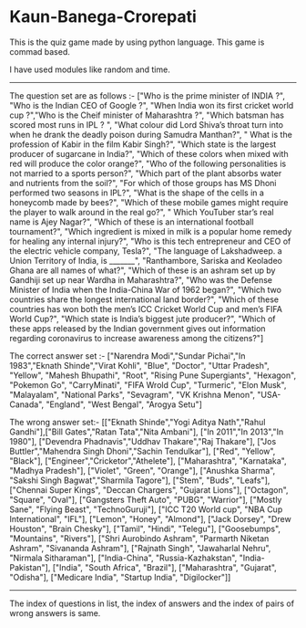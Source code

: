 # Kaun-Banega-Crorepati
This is the quiz game made by using python language.
This game is commad based.

I have used modules like random and time.

-----------------------------------------------------------------------------------------------------------------------------------------------------------------------

The question set are as follows :-
["Who is the prime minister of INDIA ?", "Who is the Indian CEO of Google ?", "When India won its first cricket world cup ?","Who is the Cheif minister of Maharashtra ?", "Which batsman has scored most runs in IPL ? ", "What colour did Lord Shiva’s throat turn into when he drank the deadly poison during Samudra Manthan?", " What is the profession of Kabir in the film Kabir Singh?", "Which state is the largest producer of sugarcane in India?", "Which of these colors when mixed with red will produce the color orange?", "Who of the following personalities is not married to a sports person?", "Which part of the plant absorbs water and nutrients from the soil?", "For which of those groups has MS Dhoni performed two seasons in IPL?", "What is the shape of the cells in a honeycomb made by bees?", "Which of these mobile games might require the player to walk around in the real go?", " Which YouTuber star’s real name is Ajey Nagar?", "Which of these is an international football tournament?", "Which ingredient is mixed in milk is a popular home remedy for healing any internal injury?", "Who is this tech entrepreneur and CEO of the electric vehicle company, Tesla?", "The language of Lakshadweep. a Union Territory of India, is _______", "Ranthambore, Sariska and Keoladeo Ghana are all names of what?", "Which of these is an ashram set up by Gandhiji set up near Wardha in Maharashtra?", "Who was the Defense Minister of India when the India-China War of 1962 began?", "Which two countries share the longest international land border?", "Which of these countries has won both the men’s ICC Cricket World Cup and men’s FIFA World Cup?", "Which state is India’s biggest jute producer?", "Which of these apps released by the Indian government gives out information regarding coronavirus to increase awareness among the citizens?"]

The correct answer set :-
["Narendra Modi","Sundar Pichai","In 1983","Eknath Shinde","Virat Kohli", "Blue", "Doctor", "Uttar Pradesh", "Yellow", "Mahesh Bhupathi", "Root", "Rising Pune Supergiants", "Hexagon", "Pokemon Go", "CarryMinati", "FIFA Wrold Cup", "Turmeric", "Elon Musk", "Malayalam", "National Parks", "Sevagram", "VK Krishna Menon", "USA-Canada", "England", "West Bengal", "Arogya Setu"]

The wrong answer set:-
[["Eknath Shinde","Yogi Aditya Nath","Rahul Gandhi"],["Bill Gates","Ratan Tata","Nita Ambani"], ["In 2011","In 2013","In 1980"], ["Devendra Phadnavis","Uddhav Thakare","Raj Thakare"], ["Jos Buttler","Mahendra Singh Dhoni","Sachin Tendulkar"], ["Red", "Yellow", "Black"], ["Engineer","Cricketor","Athelete"], ["Maharashtra", "Karnataka", "Madhya Pradesh"], ["Violet", "Green", "Orange"], ["Anushka Sharma", "Sakshi Singh Bagwat","Sharmila Tagore"], ["Stem", "Buds", "Leafs"], ["Chennai Super Kings", "Deccan Chargers", "Gujarat Lions"], ["Octagon", "Square", "Oval"], ["Gangsters Theft Auto", "PUBG", "Warrior"], ["Mostly Sane", "Flying Beast", "TechnoGuruji"], ["ICC T20 World cup", "NBA Cup International", "IFL"], ["Lemon", "Honey", "Almond"], ["Jack Dorsey", "Drew Houston", "Brain Chesky"], ["Tamil", "Hindi", "Telegu"], ["Goosebumps", "Mountains", "Rivers"], ["Shri Aurobindo Ashram", "Parmarth Niketan Ashram", "Sivananda Ashram"], ["Rajnath Singh", "Jawaharlal Nehru", "Nirmala Sitharaman"], ["India-China", "Russia-Kazhakstan", "India-Pakistan"], ["India", "South Africa", "Brazil"], ["Maharashtra", "Gujarat", "Odisha"], ["Medicare India", "Startup India", "Digilocker"]]

-----------------------------------------------------------------------------------------------------------------------------------------------------------------------

The index of questions in list, the index of answers and the index of pairs of wrong answers is same.
